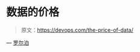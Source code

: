 # 数据的价格

> 原文：<https://devops.com/the-price-of-data/>

— [罗尔泊](https://devops.com/author/breselman/)